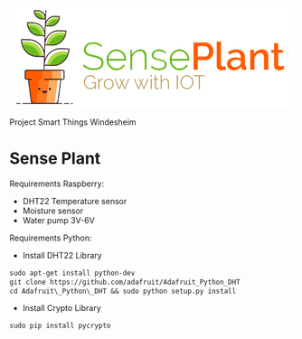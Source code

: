 ![alt text][logo]

[logo]: https://github.com/JaccoVeldscholten/SensePlant/blob/master/src/img/logo.png "Logo Title Text 2"


Project Smart Things Windesheim

# Sense Plant

Requirements Raspberry:

- DHT22 Temperature sensor
- Moisture sensor 
- Water pump 3V-6V


Requirements Python:

- Install DHT22 Library
```
sudo apt-get install python-dev
git clone https://github.com/adafruit/Adafruit_Python_DHT
cd Adafruit\_Python\_DHT && sudo python setup.py install
```
- Install Crypto Library
```
sudo pip install pycrypto
```
